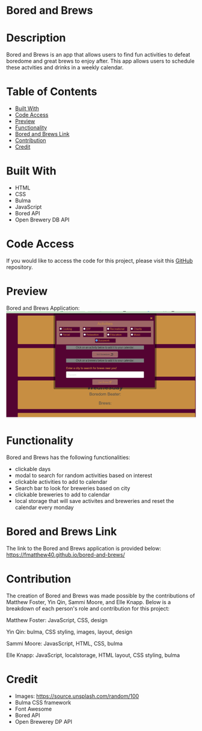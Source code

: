 # Bored and Brews

# Description

Bored and Brews is an app that allows users to find fun activities to defeat boredome and great brews to enjoy after. This app allows users to schedule these actvities and drinks in a weekly calendar. 

# Table of Contents
- [Built With](#built-with)
- [Code Access](#code-access)
- [Preview](#preview)
- [Functionality](#functionality)
- [Bored and Brews  Link](#bored-and-brews-link)
- [Contribution](#contribution)
- [Credit](#credit)

# Built With
- HTML
- CSS
- Bulma
- JavaScript
- Bored API
- Open Brewery DB API

# Code Access
If you would like to access the code for this project, please visit this [GitHub](https://github.com/fmatthew40/bored-and-brews/) repository.

# Preview
Bored and Brews Application:
![Bored and Brews](assets/images/bored-modal.png)

# Functionality

Bored and Brews has the following functionalities:
* clickable days 
* modal to search for random activities based on interest
* clickable activities to add to calendar
* Search bar to look for breweries based on city
* clickable breweries to add to calendar
* local storage that will save activites and breweries and reset the calendar every monday

# Bored and Brews Link
The link to the Bored and Brews application is provided below:
https://fmatthew40.github.io/bored-and-brews/

# Contribution
The creation of Bored and Brews was made possible by the contributions of Matthew Foster, Yin Qin, Sammi Moore, and Elle Knapp.
Below is a breakdown of each person's role and contribution for this project:

Matthew Foster: JavaScript, CSS, design

Yin Qin: bulma, CSS styling, images, layout, design

Sammi Moore: JavasScript, HTML, CSS, bulma

Elle Knapp: JavaScript, localstorage, HTML layout, CSS styling, bulma

# Credit
 
* Images: https://source.unsplash.com/random/100
* Bulma CSS framework
* Font Awesome
* Bored API
* Open Brewerey DP API